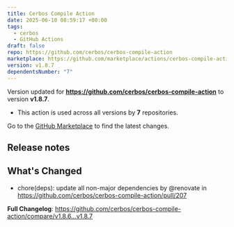 ```yaml
---
title: Cerbos Compile Action
date: 2025-06-10 08:59:17 +00:00
tags:
  - cerbos
  - GitHub Actions
draft: false
repo: https://github.com/cerbos/cerbos-compile-action
marketplace: https://github.com/marketplace/actions/cerbos-compile-action
version: v1.8.7
dependentsNumber: "7"
---
```



Version updated for **https://github.com/cerbos/cerbos-compile-action** to version **v1.8.7**.
- This action is used across all versions by **7** repositories.

Go to the [GitHub Marketplace](https://github.com/marketplace/actions/cerbos-compile-action) to find the latest changes.

## Release notes

## What's Changed
* chore(deps): update all non-major dependencies by @renovate in https://github.com/cerbos/cerbos-compile-action/pull/207


**Full Changelog**: https://github.com/cerbos/cerbos-compile-action/compare/v1.8.6...v1.8.7
